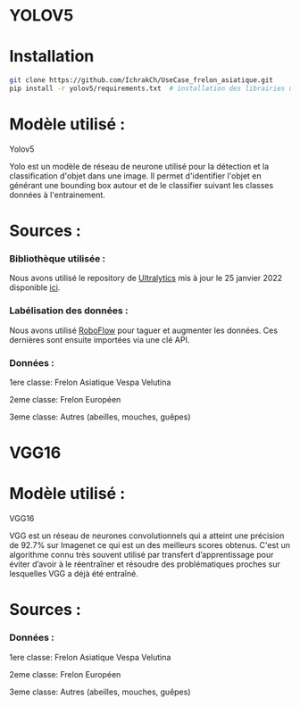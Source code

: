 
# YOLOV5

# Installation

```bash
git clone https://github.com/IchrakCh/UseCase_frelon_asiatique.git
pip install -r yolov5/requirements.txt  # installation des librairies utilisées
```

# Modèle utilisé : 

Yolov5 

Yolo est un modèle de réseau de neurone utilisé pour la détection et la classification d'objet dans une image. Il permet d'identifier l'objet en générant une bounding box autour et de le classifier suivant les classes données à l'entrainement.

# Sources :

### Bibliothèque utilisée : 

Nous avons utilisé le repository de <a href="https://ultralytics.com">Ultralytics</a> mis à jour le 25 janvier 2022 disponible <a href="https://github.com/ultralytics/yolov5">ici</a>.

### Labélisation des données :

Nous avons utilisé <a href="https://roboflow.com/">RoboFlow</a> pour taguer et augmenter les données. Ces dernières sont ensuite importées via une clé API.

### Données : 

1ere classe: Frelon Asiatique Vespa Velutina

2eme classe: Frelon Européen

3eme classe: Autres (abeilles, mouches, guêpes)


# VGG16

# Modèle utilisé : 

VGG16

VGG est un réseau de neurones convolutionnels qui a atteint une précision de 92.7% sur Imagenet ce qui est un des meilleurs scores obtenus. C'est un algorithme connu très souvent utilisé par transfert d’apprentissage pour éviter d’avoir à le réentraîner et résoudre des problématiques proches sur lesquelles VGG a déjà été entraîné.


# Sources :

### Données : 

1ere classe: Frelon Asiatique Vespa Velutina

2eme classe: Frelon Européen

3eme classe: Autres (abeilles, mouches, guêpes)


